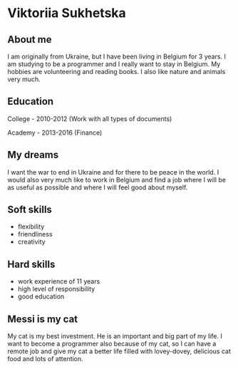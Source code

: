 # Viktoriia Sukhetska

## About me

I am originally from Ukraine, but I have been living in Belgium for 3 years. I am studying to be a programmer and I really want to stay in Belgium. My hobbies are volunteering and reading books. I also like nature and animals very much.

## Education

College - 2010-2012 (Work with all types of documents)

Academy - 2013-2016 (Finance)

## My dreams

I want the war to end in Ukraine and for there to be peace in the world. I would also very much like to work in Belgium and find a job where I will be as useful as possible and where I will feel good about myself.

## Soft skills

- flexibility
- friendliness
- creativity

## Hard skills

- work experience of 11 years
- high level of responsibility
- good education

## Messi is my cat

My cat is my best investment. He is an important and big part of my life. I want to become a programmer also because of my cat, so I can have a remote job and give my cat a better life filled with lovey-dovey, delicious cat food and lots of attention.
